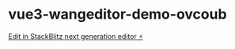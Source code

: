 # vue3-wangeditor-demo-ovcoub

[Edit in StackBlitz next generation editor ⚡️](https://stackblitz.com/~/github.com/cycleccc/vue3-wangeditor-demo-ovcoub)